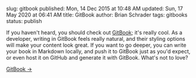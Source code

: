 slug: gitbook
published: Mon, 14 Dec 2015 at 10:48 AM
updated: Sun, 17 May 2020 at 06:41 AM
title: GitBook
author: Brian Schrader
tags: gitbooks
status: publish


If you haven't heard, you should check out [GitBook][1]; it's really
cool. As a developer, writing in GitBook feels really natural, and their
styling options will make your content look great. If you want to go deeper, 
you can write your book in Markdown locally, and push it to GitBook just as 
you'd expect, or even host it on GitHub and generate it with GitBook. What's 
not to love?


[GitBook &#8594;][1]

[1]: https://www.gitbook.com
